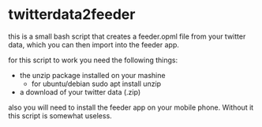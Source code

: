# twitterdata2feeder
this is a small bash script that creates a feeder.opml file from your twitter data, which you can then import into the feeder app.

for this script to work you need the following things:
- the unzip package installed on your mashine 
    - for ubuntu/debian sudo apt install unzip
- a download of your twitter data (.zip)

also you will need to install the feeder app on your mobile phone. Without it this script is somewhat useless. 
